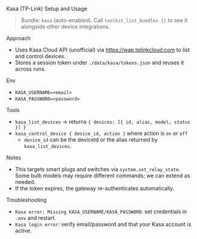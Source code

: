 Kasa (TP-Link) Setup and Usage

> Bundle: `kasa` (auto-enabled). Call `toolkit_list_bundles {}` to see it alongside other device integrations.

Approach
- Uses Kasa Cloud API (unofficial) via https://wap.tplinkcloud.com to list and control devices.
- Stores a session token under `./data/kasa/tokens.json` and reuses it across runs.

Env
- `KASA_USERNAME=<email>`
- `KASA_PASSWORD=<password>`

Tools
- `kasa_list_devices` → returns `{ devices: [{ id, alias, model, status }] }`
- `kasa_control_device { device_id, action }` where action is `on` or `off`
  - `device_id` can be the deviceId or the alias returned by `kasa_list_devices`.

Notes
- This targets smart plugs and switches via `system.set_relay_state`. Some bulb models may require different commands; we can extend as needed.
- If the token expires, the gateway re-authenticates automatically.

Troubleshooting
- `Kasa error: Missing KASA_USERNAME/KASA_PASSWORD`: set credentials in `.env` and restart.
- `Kasa login error`: verify email/password and that your Kasa account is active.
